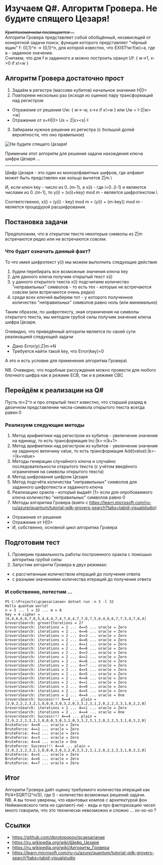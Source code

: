 # Изучаем Q#. Алгоритм Гровера. Не будите спящего Цезаря!
~~_Криптохомячкам посвящается ..._~~\
Алгоритм Гровера представляет собой обобщённый, независящей от конкретной задачи поиск, функция которого представляет "чёрный ящик" f: {0,1}^n -> {0,1}^n, для которой известно, что EXIST!w:f(w)=a, где a - заданное значение.\
Считаем, что для f и заданного a можно построить оракул Uf: { w->1, x->0 if x!=w }
## Алгоритм Гровера достаточно прост 
1. Задаём в регистре (массиве кубитов) начальное значение H|0>
2. Повторяем несколько раз (исходя из оценки) пару трансформаций над регистром
- Отражение от решения Uw: { w->-w, x->x if x!=w } или Uw = I-2|w><w|
- Отражение от s=H|0> Us = 2|s><s|-I
3. Забираем нужное решение из регистра (с большой долей вероятности, что оно правильное)

![Не будите спящего Цезаря!](https://sun9-5.userapi.com/impf/8dkGtYMVz7Vp8FiQl9qe3G8nDz4owqMw1X2dgg/oD4e7JU9tJ8.jpg?size=1024x576&quality=96&sign=1adc52e8b373010bf6be14fdbac02816&c_uniq_tag=XmoAV_G83m5lyOS-5XKyhJLMA-se5ihtjgd1dS9f0G0&type=album)

Применим этот алгоритм для решения задачи нахождения ключа шифра Цезаря ...

-------------------------------------------------------------------

Шифр Цезаря - это один из моноалфавитных шифров, где алфавит может быть представлен как кольцо вычетов Z|m.\

И, если ключ key - число из 0..(m-1), а x(i) - где i=0..(l-1) и являются числами из 0..(m-1), то
y(i) = (x(i)+key) mod m - является шифротекстом.\

Соответственно, x(i) = (y(i) - key) mod m = (y(i) + (m-key)) mod m - является процедурой расшифрования.

## Постановка задачи
Предположим, что в открытом тексте некоторые символы из Z|m встречаются редко или не встречаются совсем.

### Что будет означать данный факт? 
То что имея шифротекст y(i) мы можем выполнить следующие действия
1. будем перебирать все возможные значения ключа key
2. для данного ключа получим открытый текст x(i)
3. у данного открытого текста x(i) подсчитаем количество "неправильных" символов - то есть тех - которые не встречаются совсем (или встречаются очень редко)
4. среди всех ключей выберем тот - у которого полученное количество "неправильных" символов равно ноль (или минимально)

Таким образом, по шифротексту, зная ограничения на символы открытого текста, мы методом грубой силы получим значение ключа шифра Цезаря.

Очевидно, что приведённый алгоритм является по своей сути реализацией следующей задачи
- Дано Error(y):Z|m->N
- Требуется найти такой key, что Error(key)=0

А это и есть условие для применения алгоритма Гровера\

NB. Очевидно, что подобные рассуждения можно провести для любого блочного шифра как в режиме ECB, так и в режиме CBC

## Перейдём к реализации на Q#
Пусть m=2^n и про открытый текст известно, что старший разряд в двоичном представлении числа-символа открытого текста всегда равен 0

### Реализуем следующие методы
1. Метод арифметики над регистром из кубитов - увеличение значения на единицу, то есть трансформация Inc:|k>->|k+1>
2. Метод арифметики над регистром из кубитов - увеличение значения на заданную величину value, то есть трансформация Add(value):|k>->|k+value>
3. Методы генерации случайного ключа и случайно последовательности открытого текста (с учётом введёного ограничения на символы открытого текста)
4. Метод шифрования шифром Цезаря
5. Метод подсчёта количества "неправильных" символов для заданного шифротекста и заданного ключа
6. Реализацию оракла - который выдаёт |1> если для опробоваемого ключа количество "неправильных" символов равно 0
7. Методы алгоритма Гровера (взято с https://learn.microsoft.com/ru-ru/azure/quantum/tutorial-qdk-grovers-search?tabs=tabid-visualstudio)
- Отражение от решения
- Отражение от H|0>
- И, собственно, основной цикл алгоритма Гровера

## Подготовим тест
1. Проверим правильность работы построенного оракла с помошью алгоритма грубой силы
2. Запустим алгоритм Гровера в двух режимах:
- с рассчитанным количеством итераций до получения ответа
- с разными значениями количества итераций до получения ответа

### И собственно, потестим ... 
```
PS C:\Projects\qcaesarianae> dotnet run -n 3 -l 32
Hello quantum world!
n = 3 ... l = 32 ... m = 8
key = 4 cipher = [6,4,6,6,6,7,6,5,4,4,4,7,4,7,6,4,7,7,6,7,5,6,4,6,6,7,7,5,4,7,6,4]
GroversSearch: groverIterations = 2?
GroversSearch: iterations = 2 ... 4==5 ... oracle = Zero
GroversSearch: iterations = 2 ... 4==6 ... oracle = Zero
GroversSearch: iterations = 2 ... 4==3 ... oracle = Zero
GroversSearch: iterations = 2 ... 4==6 ... oracle = Zero
GroversSearch: iterations = 2 ... 4==1 ... oracle = Zero
GroversSearch: iterations = 2 ... 4==6 ... oracle = Zero
GroversSearch: iterations = 2 ... 4==3 ... oracle = Zero
GroversSearch: iterations = 2 ... 4==2 ... oracle = Zero
GroversSearch: iterations = 2 ... 4==6 ... oracle = Zero
GroversSearch: iterations = 2 ... 4==7 ... oracle = Zero
GroversSearch: iterations = 2 ... 4==5 ... oracle = Zero
GroversSearch: iterations = 2 ... 4==5 ... oracle = Zero
GroversSearch: iterations = 2 ... 4==6 ... oracle = Zero
GroversSearch: iterations = 2 ... 4==1 ... oracle = Zero
GroversSearch: iterations = 2 ... 4==0 ... oracle = Zero
GroversSearch: iterations = 2 ... 4==5 ... oracle = Zero
GroversSearch: iterations = 2 ... 4==4 ... oracle = One
GroversSearch: Success!!! 4==4 ... plain = [2,0,2,2,2,3,2,1,0,0,0,3,0,3,2,0,3,3,2,3,1,2,0,2,2,3,3,1,0,3,2,0]
GroversSearch: iterations = 1 ... 4==1 ... oracle = Zero
GroversSearch: iterations = 2 ... 4==4 ... oracle = One
GroversSearch: Success!!! 4==4 ... plain = [2,0,2,2,2,3,2,1,0,0,0,3,0,3,2,0,3,3,2,3,1,2,0,2,2,3,3,1,0,3,2,0]
BruteForce: 4==0 ... oracle = Zero
BruteForce: 4==1 ... oracle = Zero
BruteForce: 4==2 ... oracle = Zero
BruteForce: 4==3 ... oracle = Zero
BruteForce: 4==4 ... oracle = One
BruteForce: Success!!! 4==4 ... plain = [2,0,2,2,2,3,2,1,0,0,0,3,0,3,2,0,3,3,2,3,1,2,0,2,2,3,3,1,0,3,2,0]
BruteForce: 4==5 ... oracle = Zero
BruteForce: 4==6 ... oracle = Zero
BruteForce: 4==7 ... oracle = Zero
```

## Итог
Алгоритм Гровера даёт оценку требуемого количества итераций как PI/4*SQRT(2^n/S), где S - количество возможных решений задачи.\
NB. А вы точно уверены, что квантовых компов с архитектурой фон Неймановского типа не сделают(-ли) - ведь и про факторизацию чисел много говорили, что это технически невозможно и сложно ... хо-хо-хо ?

## Ссылки
- https://github.com/dprotopopov/qcaesarianae
- https://ru.wikipedia.org/wiki/Шифр_Цезаря
- https://ru.wikipedia.org/wiki/Алгоритм_Гровера
- https://learn.microsoft.com/ru-ru/azure/quantum/tutorial-qdk-grovers-search?tabs=tabid-visualstudio

